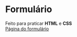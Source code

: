 # Formulário
Feito para praticar **HTML** e **CSS** <br>
[Página do formulário](https://gabifrancamr.github.io/formulario/)
